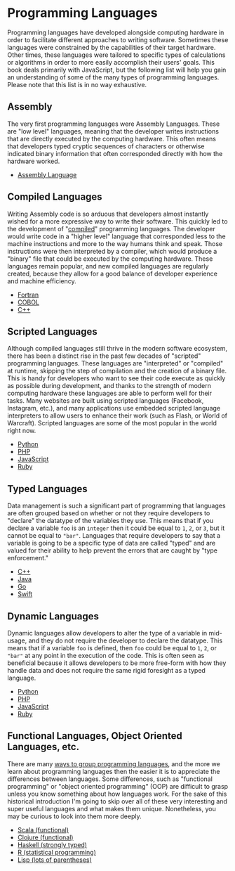 # Programming Languages

Programming languages have developed alongside computing hardware in order to facilitate different approaches to writing software. Sometimes these languages were constrained by the capabilities of their target hardware. Other times, these languages were tailored to specific types of calculations or algorithms in order to more easily accomplish their users' goals. This book deals primarily with JavaScript, but the following list will help you gain an understanding of some of the many types of programming languages. Please note that this list is in no way exhaustive.


## Assembly

The very first programming languages were Assembly Languages. These are "low level" languages, meaning that the developer writes instructions that are directly executed by the computing hardware. This often means that developers typed cryptic sequences of characters or otherwise indicated binary information that often corresponded directly with how the hardware worked. 

* [Assembly Language](https://en.wikipedia.org/wiki/Assembly_language)

## Compiled Languages

Writing Assembly code is so arduous that developers almost instantly wished for a more expressive way to write their software. This quickly led to the development of "[compiled](https://en.wikipedia.org/wiki/Compiler)" programming languages. The developer would write code in a "higher level" language that corresponded less to the machine instructions and more to the way humans think and speak. Those instructions were then interpreted by a compiler, which would produce a "binary" file that could be executed by the computing hardware. These languages remain popular, and new compiled languages are regularly created, because they allow for a good balance of developer experience and machine efficiency. 

* [Fortran](https://en.wikipedia.org/wiki/Fortran)
* [COBOL](https://en.wikipedia.org/wiki/COBOL)
* [C++](https://en.wikipedia.org/wiki/C%2B%2B)

## Scripted Languages

Although compiled languages still thrive in the modern software ecosystem, there has been a distinct rise in the past few decades of "scripted" programming languages. These languages are "interpreted" or "compiled" at runtime, skipping the step of compilation and the creation of a binary file. This is handy for developers who want to see their code execute as quickly as possible during development, and thanks to the strength of modern computing hardware these languages are able to perform well for their tasks. Many websites are built using scripted languages (Facebook, Instagram, etc.), and many applications use embedded scripted language interpreters to allow users to enhance their work (such as Flash, or World of Warcraft). Scripted languages are some of the most popular in the world right now.

* [Python](https://en.wikipedia.org/wiki/Python_(programming_language))
* [PHP](https://en.wikipedia.org/wiki/PHP)
* [JavaScript](https://en.wikipedia.org/wiki/JavaScript)
* [Ruby](https://en.wikipedia.org/wiki/Ruby_(programming_language))

## Typed Languages

Data management is such a significant part of programming that languages are often grouped based on whether or not they require developers to "declare" the datatype of the variables they use. This means that if you declare a variable `foo` is an `integer` then it could be equal to `1`, `2`, or `3`, but it cannot be equal to `"bar"`. Languages that require developers to say that a variable is going to be a specific type of data are called "typed" and are valued for their ability to help prevent the errors that are caught by "type enforcement."

* [C++](https://en.wikipedia.org/wiki/C%2B%2B)
* [Java](https://en.wikipedia.org/wiki/Java_(programming_language))
* [Go](https://en.wikipedia.org/wiki/Go_(programming_language))
* [Swift](https://en.wikipedia.org/wiki/Swift_(programming_language))

## Dynamic Languages

Dynamic languages allow developers to alter the type of a variable in mid-usage, and they do not require the developer to declare the datatype. This means that if a variable `foo` is defined, then `foo` could be equal to `1`, `2`, or `"bar"` at any point in the execution of the code. This is often seen as beneficial because it allows developers to be more free-form with how they handle data and does not require the same rigid foresight as a typed language.

* [Python](https://en.wikipedia.org/wiki/Python_(programming_language))
* [PHP](https://en.wikipedia.org/wiki/PHP)
* [JavaScript](https://en.wikipedia.org/wiki/JavaScript)
* [Ruby](https://en.wikipedia.org/wiki/Ruby_(programming_language))

## Functional Languages, Object Oriented Languages, etc.

There are many [ways to group programming languages](https://en.wikipedia.org/wiki/History_of_programming_languages), and the more we learn about programming languages then the easier it is to appreciate the differences between languages. Some differences, such as "functional programming" or "object oriented programming" (OOP) are difficult to grasp unless you know something about how languages work. For the sake of this historical introduction I'm going to skip over all of these very interesting and super useful languages and what makes them unique. Nonetheless, you may be curious to look into them more deeply.

* [Scala (functional)](https://en.wikipedia.org/wiki/Scala_(programming_language))
* [Clojure (functional)](https://en.wikipedia.org/wiki/Clojure)
* [Haskell (strongly typed)](https://en.wikipedia.org/wiki/Haskell_(programming_language))
* [R (statistical programming)](https://en.wikipedia.org/wiki/R_(programming_language))
* [Lisp (lots of parentheses)](https://en.wikipedia.org/wiki/Lisp_(programming_language))

